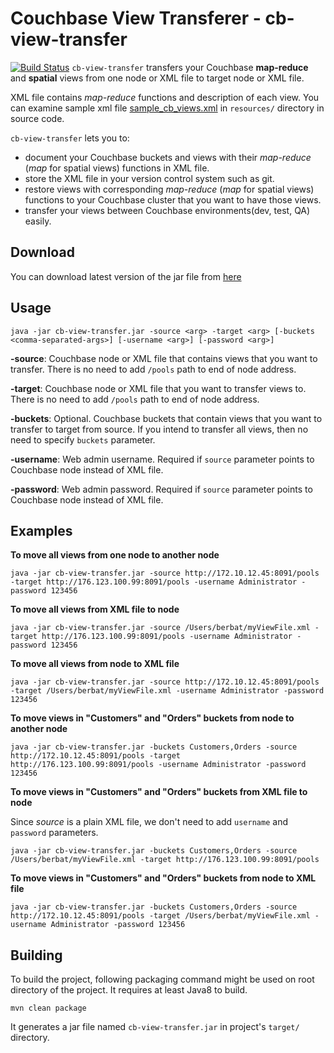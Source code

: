 Couchbase View Transferer - cb-view-transfer
============================================
[![Build Status](https://travis-ci.org/baybatu/cb-view-transferer.svg?branch=master)](https://travis-ci.org/baybatu/cb-view-transferer)
`cb-view-transfer` transfers your Couchbase __map-reduce__ and __spatial__ views from one node or XML file to target node or XML file. 

XML file contains *map-reduce* functions and description of each view. You can examine sample xml file [sample_cb_views.xml](https://github.com/baybatu/cb-view-transferer/blob/master/src/main/resources/sample_cb_views.xml) 
in `resources/` directory in source code.

`cb-view-transfer` lets you to:

* document your Couchbase buckets and views with their *map-reduce* (*map* for spatial views) functions in XML file.
* store the XML file in your version control system such as git. 
* restore views with corresponding *map-reduce* (*map* for spatial views) functions to your Couchbase cluster that you want to have those views.
* transfer your views between Couchbase environments(dev, test, QA) easily.

Download
--------
You can download latest version of the jar file from [here](https://github.com/baybatu/cb-view-transferer/releases/latest)

Usage
-----
```
java -jar cb-view-transfer.jar -source <arg> -target <arg> [-buckets <comma-separated-args>] [-username <arg>] [-password <arg>]
```
**-source**: Couchbase node or XML file that contains views that you want to transfer. 
There is no need to add `/pools` path to end of node address.

**-target**: Couchbase node or XML file that you want to transfer views to. 
There is no need to add `/pools` path to end of node address.

**-buckets**: Optional. Couchbase buckets that contain views that you want to transfer to target from source.
If you intend to transfer all views, then no need to specify `buckets` parameter.

**-username**: Web admin username. Required if `source` parameter points to Couchbase node instead of XML file.

**-password**: Web admin password. Required if `source` parameter points to Couchbase node instead of XML file.


Examples
--------

__To move all views from one node to another node__

```
java -jar cb-view-transfer.jar -source http://172.10.12.45:8091/pools -target http://176.123.100.99:8091/pools -username Administrator -password 123456
```

__To move all views from XML file to node__

```
java -jar cb-view-transfer.jar -source /Users/berbat/myViewFile.xml -target http://176.123.100.99:8091/pools -username Administrator -password 123456
```

__To move all views from node to XML file__

```
java -jar cb-view-transfer.jar -source http://172.10.12.45:8091/pools -target /Users/berbat/myViewFile.xml -username Administrator -password 123456
```

__To move views in "Customers" and "Orders" buckets from node to another node__

```
java -jar cb-view-transfer.jar -buckets Customers,Orders -source http://172.10.12.45:8091/pools -target http://176.123.100.99:8091/pools -username Administrator -password 123456
```

__To move views in "Customers" and "Orders" buckets from XML file to node__

Since *source* is a plain XML file, we don't need to add `username` and `password` parameters. 

```
java -jar cb-view-transfer.jar -buckets Customers,Orders -source /Users/berbat/myViewFile.xml -target http://176.123.100.99:8091/pools
```

__To move views in "Customers" and "Orders" buckets from node to XML file__

```
java -jar cb-view-transfer.jar -buckets Customers,Orders -source http://172.10.12.45:8091/pools -target /Users/berbat/myViewFile.xml -username Administrator -password 123456
```

Building
--------
To build the project, following packaging command might be used on root directory of the project. 
It requires at least Java8 to build.
```
mvn clean package
```
It generates a jar file named `cb-view-transfer.jar` in project's `target/` directory. 
